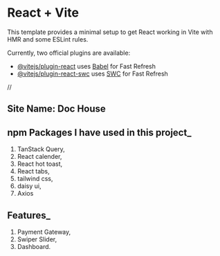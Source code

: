 # React + Vite

This template provides a minimal setup to get React working in Vite with HMR and some ESLint rules.

Currently, two official plugins are available:

- [@vitejs/plugin-react](https://github.com/vitejs/vite-plugin-react/blob/main/packages/plugin-react/README.md) uses [Babel](https://babeljs.io/) for Fast Refresh
- [@vitejs/plugin-react-swc](https://github.com/vitejs/vite-plugin-react-swc) uses [SWC](https://swc.rs/) for Fast Refresh


// 


## Site Name: Doc House

## npm Packages I have used in this project_

1. TanStack Query,
2. React calender,
3. React hot toast,
4. React tabs, 
5. tailwind css,
6. daisy ui,
7. Axios

## Features_

1. Payment Gateway,
2. Swiper Slider,
3. Dashboard.